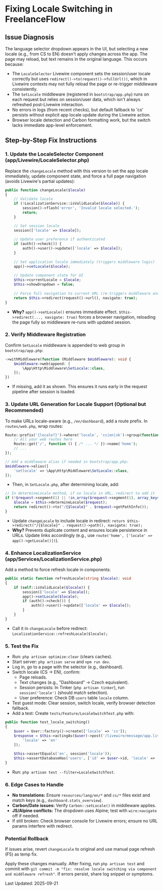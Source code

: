 # Fixing Locale Switching in FreelanceFlow

## Issue Diagnosis
The language selector dropdown appears in the UI, but selecting a new locale (e.g., from CS to EN) doesn't apply changes across the app. The page may reload, but text remains in the original language. This occurs because:

- The `LocaleSelector` Livewire component sets the session/user locale correctly but uses `redirect()->to(request()->fullUrl())`, which in Livewire contexts may not fully reload the page or re-trigger middleware consistently.
- The `SetLocale` middleware (registered in `bootstrap/app.php`) runs on each request but relies on session/user data, which isn't always refreshed post-Livewire interaction.
- No errors in logs (from recent checks), but default fallback to 'cs' persists without explicit app locale update during the Livewire action.
- Browser locale detection and Carbon formatting work, but the switch lacks immediate app-level enforcement.

## Step-by-Step Fix Instructions

### 1. Update the LocaleSelector Component (app/Livewire/LocaleSelector.php)
Replace the `changeLocale` method with this version to set the app locale immediately, update component state, and force a full page navigation (avoids Livewire's partial updates):

```php
public function changeLocale($locale)
{
    // Validate locale
    if (!LocalizationService::isValidLocale($locale)) {
        session()->flash('error', 'Invalid locale selected.');
        return;
    }

    // Set session locale
    session(['locale' => $locale]);
    
    // Update user preference if authenticated
    if (auth()->check()) {
        auth()->user()->update(['locale' => $locale]);
    }
    
    // Set application locale immediately (triggers middleware logic)
    app()->setLocale($locale);
    
    // Update component state for UI
    $this->currentLocale = $locale;
    $this->showDropdown = false;
    
    // Force full navigation to current URL (re-triggers middleware and full reload)
    return $this->redirect(request()->url(), navigate: true);
}
```

- **Why?** `app()->setLocale()` ensures immediate effect. `$this->redirect(..., navigate: true)` forces a browser navigation, reloading the page fully so middleware re-runs with updated session.

### 2. Verify Middleware Registration
Confirm `SetLocale` middleware is appended to web group in `bootstrap/app.php`:

```php
->withMiddleware(function (Middleware $middleware): void {
    $middleware->web(append: [
        \App\Http\Middleware\SetLocale::class,
    ]);
})
```

- If missing, add it as shown. This ensures it runs early in the request pipeline after session is loaded.

### 3. Update URL Generation for Locale Support (Optional but Recommended)
To make URLs locale-aware (e.g., `/en/dashboard`), add a route prefix. In `routes/web.php`, wrap routes:

```php
Route::prefix('{locale?}')->where('locale', 'cs|en|sk')->group(function () {
    // All your web routes here
    Route::get('/', function () { /* ... */ })->name('home');
    // ...
});

// Add a middleware alias if needed in bootstrap/app.php:
$middleware->alias([
    'setlocale' => \App\Http\Middleware\SetLocale::class,
]);
```

- Then, in `SetLocale.php`, after determining locale, add:
```php
// In determineLocale method, if no locale in URL, redirect to add it
if (!$request->segment(1) || !in_array($request->segment(1), array_keys(config('app.available_locales')))) {
    $locale = $this->determineLocale($request);
    return redirect()->to("/{$locale}" . $request->getPathInfo());
}
```

- Update `changeLocale` to include locale in redirect: `return $this->redirect("/{$locale}" . request()->path(), navigate: true);`
- **Why?** Prevents duplicate content and ensures locale persistence in URLs. Update links accordingly (e.g., use `route('home', ['locale' => app()->getLocale()])`).

### 4. Enhance LocalizationService (app/Services/LocalizationService.php)
Add a method to force refresh locale in components:

```php
public static function refreshLocale(string $locale): void
{
    if (self::isValidLocale($locale)) {
        session(['locale' => $locale]);
        app()->setLocale($locale);
        if (auth()->check()) {
            auth()->user()->update(['locale' => $locale]);
        }
    }
}
```

- Call it in `changeLocale` before redirect: `LocalizationService::refreshLocale($locale);`

### 5. Test the Fix
- Run: `php artisan optimize:clear` (clears caches).
- Start server: `php artisan serve` and `npm run dev`.
- Log in, go to a page with the selector (e.g., dashboard).
- Switch locale (CS → EN), confirm:
  - Page reloads.
  - Text changes (e.g., "Dashboard" → Czech equivalent).
  - Session persists: In Tinker (`php artisan tinker`), run `session('locale')` (should match selection).
  - User preference: Check DB `users` table `locale` column.
- Test guest mode: Clear session, switch locale, verify browser detection fallback.
- Add a test: Create `tests/Feature/LocaleSwitchTest.php` with:

```php
public function test_locale_switching()
{
    $user = User::factory()->create(['locale' => 'cs']);
    $response = $this->actingAs($user)->post('/livewire/message/app.livewire.locale-selector', [
        'locale' => 'en'
    ]);
    
    $this->assertEquals('en', session('locale'));
    $this->assertDatabaseHas('users', ['id' => $user->id, 'locale' => 'en']);
}
```

- Run: `php artisan test --filter=LocaleSwitchTest`.

### 6. Edge Cases to Handle
- **No translations:** Ensure `resources/lang/en/*` and `cs/*` files exist and match keys (e.g., `dashboard.stats_overview`).
- **Carbon/Date issues:** Verify `Carbon::setLocale()` in middleware applies.
- **JS/Alpine conflicts:** The dropdown uses Alpine; test with `wire:navigate` off if needed.
- If still broken: Check browser console for Livewire errors; ensure no URL params interfere with redirect.

### Potential Rollback
If issues arise, revert `changeLocale` to original and use manual page refresh (F5) as temp fix.

Apply these changes manually. After fixing, run `php artisan test` and commit with `git commit -m "fix: resolve locale switching via component and middleware refresh"`. If errors persist, share log snippet or symptoms.

Last Updated: 2025-09-21